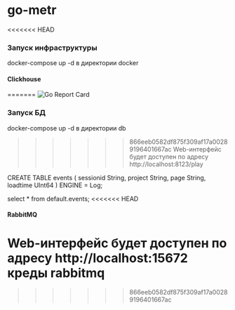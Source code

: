 # go-metr

<<<<<<< HEAD
### Запуск инфраструктуры
docker-compose up -d в директории docker
#### Clickhouse
=======
![Go Report Card](https://goreportcard.com/badge/github.com/vsurkov/go-metr?style=flat-square)

### Запуск БД
docker-compose up -d в директории db
>>>>>>> 866eeb0582df875f309af17a00289196401667ac
Web-интерфейс будет доступен по адресу http://localhost:8123/play

CREATE TABLE events
(
    sessionid String,
    project String,
    page String,
    loadtime UInt64
) ENGINE = Log;

select * from default.events;
<<<<<<< HEAD

#### RabbitMQ
Web-интерфейс будет доступен по адресу http://localhost:15672
креды rabbitmq
=======
>>>>>>> 866eeb0582df875f309af17a00289196401667ac
